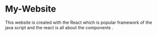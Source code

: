 # My-Website
This website is created with the React which is popular framework of the java script and the react is all about the components .

